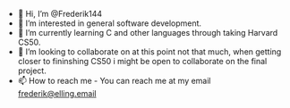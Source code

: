 - 👋 Hi, I’m @Frederik144
- 👀 I’m interested in general software development.
- 🌱 I’m currently learning C and other languages through taking Harvard CS50.
- 💞️ I’m looking to collaborate on at this point not that much, when getting closer to fininshing CS50 i might be open to collaborate on the final project.
- 📫 How to reach me - You can reach me at my email frederik@elling.email

<!---
Frederik144/Frederik144 is a ✨ special ✨ repository because its `README.md` (this file) appears on your GitHub profile.
You can click the Preview link to take a look at your changes.
--->
